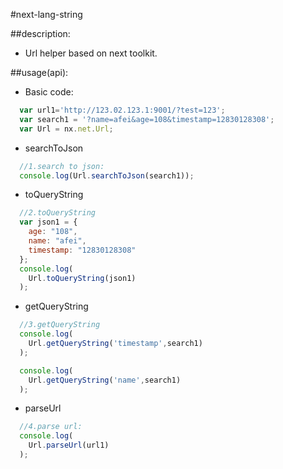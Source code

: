 #next-lang-string

##description:
+ Url helper based on next toolkit.

##usage(api):
+ Basic code:
```javascript
  var url1='http://123.02.123.1:9001/?test=123';
  var search1 = '?name=afei&age=108&timestamp=12830128308';
  var Url = nx.net.Url;
```

+ searchToJson
```javascript
  //1.search to json:
  console.log(Url.searchToJson(search1));
```

+ toQueryString
```javascript
  //2.toQueryString
  var json1 = {
    age: "108",
    name: "afei",
    timestamp: "12830128308"
  };
  console.log(
    Url.toQueryString(json1)
  );
```

+ getQueryString
```javascript
  //3.getQueryString
  console.log(
    Url.getQueryString('timestamp',search1)
  );

  console.log(
    Url.getQueryString('name',search1)
  );
```

+ parseUrl
```javascript
  //4.parse url:
  console.log(
    Url.parseUrl(url1)
  );
```
